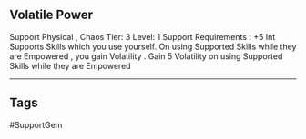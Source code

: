 ## Volatile Power
Support
Physical , Chaos
Tier: 3
Level: 1
Support Requirements : +5 Int
Supports Skills which you use yourself. On using Supported Skills while they are Empowered , you gain Volatility .
Gain 5 Volatility on using Supported Skills while they are Empowered

---
## Tags
#SupportGem
